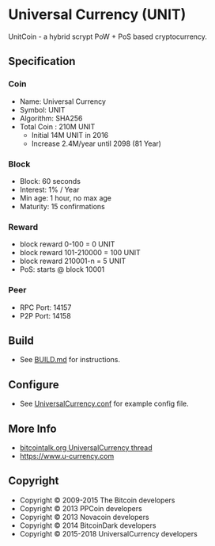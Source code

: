 # Universal Currency (UNIT)

UnitCoin - a hybrid scrypt PoW + PoS based cryptocurrency.

## Specification

### Coin

* Name: Universal Currency
* Symbol: UNIT
* Algorithm: SHA256
* Total Coin : 210M UNIT
  * Initial 14M UNIT in 2016
  * Increase 2.4M/year until 2098 (81 Year)

### Block

* Block: 60 seconds
* Interest: 1% / Year
* Min age: 1 hour, no max age
* Maturity: 15 confirmations

### Reward

* block reward 0-100 = 0 UNIT
* block reward 101-210000 = 100 UNIT
* block reward 210001-n =  5 UNIT
* PoS: starts @ block 10001

### Peer

* RPC Port: 14157
* P2P Port: 14158

## Build

* See [BUILD.md](BUILD.md) for instructions.

## Configure

* See [UniversalCurrency.conf](UniversalCurrency.conf) for example config file.

## More Info

* [bitcointalk.org UniversalCurrency thread](https://bitcointalk.org/index.php?topic=1037825.0)
* https://www.u-currency.com

## Copyright

* Copyright © 2009-2015 The Bitcoin developers  
* Copyright © 2013 PPCoin developers  
* Copyright © 2013 Novacoin developers  
* Copyright © 2014 BitcoinDark developers  
* Copyright © 2015-2018 UniversalCurrency developers
